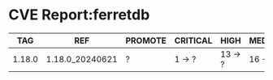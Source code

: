 # CVE Report:ferretdb
|  TAG   |       REF       | PROMOTE | CRITICAL |  HIGH   | MEDIUM  |  LOW   | UNKNOWN |
|--------|-----------------|---------|----------|---------|---------|--------|---------|
| 1.18.0 | 1.18.0_20240621 | ?       | 1 -> ?   | 13 -> ? | 16 -> ? | 0 -> ? | 0 -> ?  |
